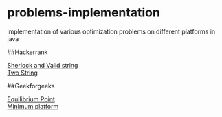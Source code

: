 # problems-implementation
implementation of various optimization problems on different platforms in java

##Hackerrank

[Sherlock and Valid string](https://www.hackerrank.com/challenges/sherlock-and-valid-string/problem?h_l=interview&playlist_slugs%5B%5D%5B%5D=interview-preparation-kit&playlist_slugs%5B%5D%5B%5D=strings)\
[Two String](https://www.hackerrank.com/challenges/two-strings/problem)

##Geekforgeeks

[Equilibrium Point](https://practice.geeksforgeeks.org/problems/equilibrium-point/0)\
[Minimum platform](https://practice.geeksforgeeks.org/problems/minimum-platforms/0)